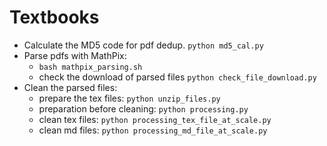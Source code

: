 
# Textbooks


- Calculate the MD5 code for pdf dedup. `python md5_cal.py`
- Parse pdfs with MathPix:
    - `bash mathpix_parsing.sh`
    - check the download of parsed files `python check_file_download.py`
- Clean the parsed files:
    - prepare the tex files: `python unzip_files.py`
    - preparation before cleaning: `python processing.py`
    - clean tex files: `python processing_tex_file_at_scale.py`
    - clean md files: `python processing_md_file_at_scale.py`